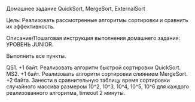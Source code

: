 Домашнее задание
QuickSort, MergeSort, ExternalSort

Цель:
Реализовать рассмотренные алгоритмы сортировки и сравнить их эффективность.


Описание/Пошаговая инструкция выполнения домашнего задания:
УРОВЕНЬ JUNIOR.

Выполнить все пункты.

QS1. +1 байт. Реализовать алгоритм быстрой сортировки QuickSort.
MS2. +1 байт. Реализовать алгоритм сортировки слиянием MergeSort.
+2 байта. Занести в сравнительную таблицу время сортировки
случайного массива размером 10^2, 10^3, 10^4, 10^5, 10^6
для каждого реализованного алгоритма, timeout 2 минуты.
